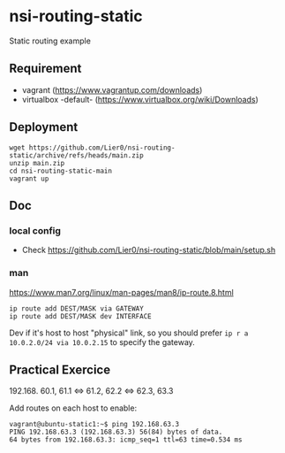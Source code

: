 # nsi-routing-static
Static routing example

## Requirement
* vagrant (https://www.vagrantup.com/downloads)
* virtualbox -default- (https://www.virtualbox.org/wiki/Downloads)

## Deployment
```
wget https://github.com/Lier0/nsi-routing-static/archive/refs/heads/main.zip
unzip main.zip
cd nsi-routing-static-main
vagrant up
```

## Doc
### local config
* Check https://github.com/Lier0/nsi-routing-static/blob/main/setup.sh

### man
https://www.man7.org/linux/man-pages/man8/ip-route.8.html

```
ip route add DEST/MASK via GATEWAY
ip route add DEST/MASK dev INTERFACE
```
Dev if it's host to host "physical" link, so you should prefer `ip r a 10.0.2.0/24 via 10.0.2.15` to specify the gateway.

## Practical Exercice
192.168.
60.1, 61.1 <=> 61.2, 62.2 <=> 62.3, 63.3

Add routes on each host to enable:
```
vagrant@ubuntu-static1:~$ ping 192.168.63.3
PING 192.168.63.3 (192.168.63.3) 56(84) bytes of data.
64 bytes from 192.168.63.3: icmp_seq=1 ttl=63 time=0.534 ms
```
